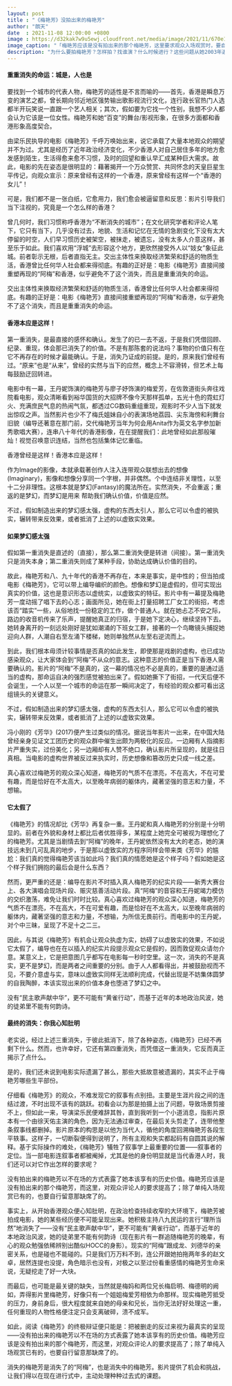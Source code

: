 ```yaml
---
layout: post
title : "《梅艳芳》没拍出来的梅艳芳"
author: "朗天"
date  : 2021-11-08 12:00:00 +0800
image : https://d32kak7w9u5ewj.cloudfront.net/media/image/2021/11/670e1bcaae20439b92f5bbdf9dcf4412.jpg
image_caption: "「梅艳芳应该是没有拍出来的那个梅艳芳，这里要求观众入场观赏时，要自行留意那缺席了的⋯⋯」"
description: "为什么要拍梅艳芳？怎样拍？找谁演？什么时候进行？这些问题从她2003年逝世以来一直存在，因为即使用最简单的方式说，也不得不确认她是一个传奇，有太多和她有关的事情值得一再检视、珍惜，而其中最关键的，当然就是可以藉著呈现她的生平，同时呈现她所经历过的香港。"
---
```


#### 重重消失的命运：城是，人也是

要找到一个城市的代表人物，梅艳芳的适性是不言而喻的——首先，香港是瞬息万变的演艺之都，曾长期向邻近地区强势输出歌影视流行文化，连行政长官热门人选都半开玩笑说一直跟一个艺人相关；其次，假如要为它找一个性别，我想不少人都会认为它该是一位女性。梅艳芳和她“百变”的舞台/影视形象，在很多方面都和香港形象高度契合。

<!--more-->

由梁乐民执导的电影《梅艳芳》千呼万唤始出来，说它承载了大量本地观众的期望并不为过。尤其是经历了近年政治经济变化，不少香港人对自己居住多年的地方愈发感到陌生，生活得愈来愈不习惯，及时的回望和重认早汇成某种巨大需求。故此，电影的先在姿态是很明显的：藉著揭开一个万众赞赏、共同怀念的天皇巨星生平传记，向观众宣示：原来曾经有这样的一个香港，原来曾经有这样一个“香港的女儿”！

可是，我们都不是一张白纸，它愈用力，我们愈会被逼留意和反思：影片引导我们当下注视的，究竟是一个怎么样的香港？

曾几何时，我们习惯称呼香港为“不断消失的城市”；在文化研究学者和评论人笔下，它只有当下，几乎没有过去，地貌、生活和记忆在无情的急剧变化下没有太大停留的时空，人们早习惯历史被架空，被抹走，被遗忘，没有太多人介意这样，甚至乐于如此。我们喜欢用“浮城”去形容这个地方，更欣然接受外人以“妓女”象征此城。前者彰示无根，后者直指无主。交出主体性来换取经济繁荣和舒适的物质生活，香港曾比任何华人社会都来得彻底。有趣的正好是：电影《梅艳芳》直接间接重塑再现的“阿梅”和香港，似乎避免不了这个消失，而且是重重消失的命运。

交出主体性来换取经济繁荣和舒适的物质生活，香港曾比任何华人社会都来得彻底。有趣的正好是：电影《梅艳芳》直接间接重塑再现的“阿梅”和香港，似乎避免不了这个消失，而且是重重消失的命运。

#### 香港本应是这样！

第一重消失，是最直接的感怀和确认。发生了的已一去不返，于是我们凭借回顾、纪录、重现，体会那已消失了的价值。不是有那陈套的说法吗？事物的价值只有在它不再存在的时候才最能确认。于是，消失乃证成的前提。是的，原来我们曾经有过。“原来”也是“从来”，曾经的实然与当下的应然，概念上不容滑转，但艺术上每每鼓励迂回转进。

电影中有一幕，王丹妮饰演的梅艳芳与廖子妤饰演的梅爱芳，在佐敦道街头奔往戏院看电影，观众清晰看到裕华国货的大招牌不像今天那样孤单，五光十色的霓虹灯火、充满庶民气息的热闹气氛，都透过CG数码重组重现，观影时不少人当下就发出惊叹之声。当然影片也少不了梅氏姐妹自小的表演场地荔园、尖东海傍和利舞台旧貌（编导还著意在那门前，交代梅艳芳当年为何会用Anita作为英文名字参加新秀歌唱大赛），连串八十年代的香港影像，在在提醒我们：此地曾经如此那般璀灿！视觉召唤意识连结，当然也包括集体记忆重临。

香港曾经是这样！香港本应是这样！

作为Image的影像，本就承载著创作人注入连带观众联想出去的想像(Imaginary)，影像和想像分享同一个字根，并非偶然。个中连结非关理性，以至十二分非理性。这根本就是梦幻(Fantasy)的魔法所在。实然消失，不会重返；重返的是梦幻，而梦幻是用来 帮助我们确认价值，价值是应然。

不过，假如制造出来的梦幻感太强，虚构的东西太引人，那么它可以令虚的被执实，辗转带来反效果，或者抵消了上述的以虚致实效果。

#### 如果梦幻感太强

假如第一重消失是直述的（直接），那么第二重消失便是转进（间接）。第一重消失只是消失本身；第二重消失则成了某种手段，协助达成确认价值的目的。

故此，梅艳芳和八、九十年代的香港不再存在，本来是事实，是中性的；但当拍成电影《梅艳芳》，它可以带上编导编织的颜色。想像和梦幻是虚假的，但可实现出真实的价值，这也是意识形态以虚统实，以虚致实的特征。影片中有一幕提及梅艳芳一度动摇了唱下去的心志；画面所见，她在街上打量招聘工厂女工的街招，考虑该否“踏实”一些，从俗地找一份稳定的工作，做个普通人。就在她忐忑不安之际，路边的收音机传来了乐声，提醒她真正的归宿，于是她下定决心，继续坚持下去。她转身离开的一刻远处刚好是犹如潮涌的下班女工群，接著的一个鸟瞰镜头捕捉她迎向人群，人潮自右至左涌下楼梯，她则单独然从左至右逆流而上。

到此，我们根本毋须计较事情是否真的如此发生，即使那是戏剧的虚构，也已成功感染观众，让大家体会到“阿梅”不从众的意志。这种意志的价值正是当下香港人需要确认的。影片的“阿梅”不是真的，这一幕的情况也不必是真的，重要的是通过适当的虚构，那命运自决的强烈感觉被拍出来了。假如她撕下了街招，一代天后便不会诞生，一个人以至一个城市的命运在那一瞬间决定了，有经验的观众都可看出这组镜头的关键意义。

不过，假如制造出来的梦幻感太强，虚构的东西太引人，那么它可以令虚的被执实，辗转带来反效果，或者抵消了上述的以虚致实效果。

冯小刚的《芳华》(2017)便产生过类似的情况。据说当年影片一出来，在中国大陆曾经亲身见证文工团历史的观众群中催生出颇为两极化的反应。一边厢有人指摘影片严重失实，过份美化；另一边厢却有人赞不绝口，确认影片所呈现的，就是往日真相。当电影的虚构世界被反过来执实时，历史想像和篡改历史只成一线之差。

真心喜欢过梅艳芳的观众深心知道，梅艳芳的气质不在漂亮，不在高大，不在可爱有趣，而是恰好在不太高大，以至晚年病弱的躯体内，藏著坚强的意志和力量，不想输。

#### 它太假了

《梅艳芳》的情况却比《芳华》再复杂一重。王丹妮和真人梅艳芳的分别是十分明显的。前者在外貌和身材上都比后者优胜得多，某程度上她完全可被视为理想化了的梅艳芳。尤其是当剧情去到“阿梅”的晚年，王丹妮依然没有太大的老态，她的演技远未到几可乱真的地步，于是那以虚致实的方程序同样会带来类《芳华》的尴尬：我们真的觉得梅艳芳该当如此吗？我们真的情愿她是这个样子吗？假如她是这个样子我们拥抱的最后会是什么东西？

然而，更严重的还是：编导在影片不时插入真人梅艳芳的纪实片段——新秀大赛台上、各大演唱会现场片段、赈灾慈善活动片段。真“阿梅”的音容和王丹妮竭力模仿的交织激荡，难免让我们时时比较。真心喜欢过梅艳芳的观众深心知道，梅艳芳的气质不在漂亮，不在高大，不在可爱有趣，而是恰好在不太高大，以至晚年病弱的躯体内，藏著坚强的意志和力量，不想输，为所信无畏前行。而电影中的王丹妮，对个中三昧，呈现了不足十之二三。

因此，与其说《梅艳芳》有机会让观众执虚为实，妨碍了以虚致实的效果，不如说它太假了，编导也在在以插入的纪实片段提示观众它是假的，因而敦促观众请勿介意。某意义上，它是把意图几乎都写在电影每一秒时空里。这一次，消失的不是真实，更不是梦幻，而是两者之间重要的分别。由于人人都看得出，并被鼓励视而不见，不要介意虚与实，意味以虚致实同样无法顺利完成，代替出现是不妨集体圆梦的自我陶醉，本该实现出来的价值本身也堕进了梦幻之中。

没有“民主歌声献中华”，更不可能有“黄雀行动”，而基于近年的本地政治风波，她的徒弟里不能有何韵诗。

#### 最终的消失：你我心知肚明

老实说，经过上述三重消失，于彼此抵消下，除了各种姿态，《梅艳芳》已经不再剩下什么。然而，也许幸好，它还有第四重消失，而凭借这一重消失，它反而真正揭示了点什么。

是的，我们还未说到电影实际遗漏了甚么，那些大抵故意被遗漏的，其实不止于梅艳芳哪些生平部份。

仔细看《梅艳芳》的观众，不难发现它的叙事有点别扭。主要是生涯片段之间的连结过渡，不时出现不该有的跳跃。初看会以为那是拍摄上出了问题，导致场景剪接不上，但如此一来，导演梁乐民便难辞其咎，直到我听到一个小道消息，指影片原本有一个由徐天佑主演的角色，因为无法通过审查，在最后关头剪走了，连带他整条叙事线都删掉。影片原本的构思是以他为当代人，循他的角度回溯梅艳芳各段生平轶事。这样子，一切断裂便得到说明了，所有主观和失实都起码有自圆其说的解释。基于实际操作的难处，《梅艳芳》犠牲了叙事学上最重要的位置——叙事者的定位。当一部电影连叙事者都被阉掉，尤其是他的身份明显就是当代香港人时，我们还可以对它作出怎样的要求呢？

没有拍出来的梅艳芳以不在场的方式表露了她本该享有的历史价值。梅艳芳应该是没有拍出来的那个梅艳芳，而这里，对观众评论人的要求提高了；除了单纯入场观赏已有的，也要自行留意那缺席了的。

事实上，从开始香港观众便心知肚明，在政治检查持续收窄的大环境下，梅艳芳被拍成电影，她的某些经历便不可能呈现出来。她积极主持八九民运的言行“理所当然”地消失了——没有“民主歌声献中华”，更不可能有“黄雀行动”，而基于近年的本地政治风波，她的徒弟里不能有何韵诗（现在影片有一群追随梅艳芳的晚辈，有心的观众勉强依稀辨别出酷似HOCC的身影）。现实的“阿梅”跟成龙、刘德华的亲密关系，也是碰也不能碰的。只是我们万万料不到，连公开跟她拍拖两年多的赵文卓，居然连提也没提，角色暗示也没有，对极之以至过份看重感情的梅艳芳生命来说，无疑挖走了好一大块。

而最后，也可能是最关键的缺失，当然就是梅妈和两位兄长梅启明、梅德明的阙如，弄得影片里梅艳芳，好像只有一个姐姐梅爱芳相依为命那样。现实梅艳芳抵受的压力，身前身后，很大程度就来自她的母亲和兄长，当你无法好好处理这一重，任何重现的人物性格便注定只会支离破碎，溃不成军。

如此，阅读《梅艳芳》的终极辩证便只能是：把被删走的反过来视为最真实的呈现——没有拍出来的梅艳芳以不在场的方式表露了她本该享有的历史价值。梅艳芳应该是没有拍出来的那个梅艳芳，而这里，对观众评论人的要求提高了；除了单纯入场观赏已有的，也要自行留意那缺席了的。

消失的梅艳芳是消失了的“阿梅”，也是消失中的梅艳芳。影片提供了机会和挑战，让我们得以在现在进行式中，主动处理种种过去式的课题。

<!--END-->